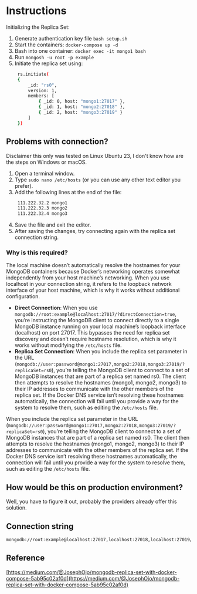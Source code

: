 # Instructions

Initializing the Replica Set:

1. Generate authentication key file `bash setup.sh`
2. Start the containers: `docker-compose up -d`
3. Bash into one container: `docker exec -it mongo1 bash`
4. Run `mongosh -u root -p example`
5. Initiate the replica set using:
   ```bash
    rs.initiate(
    {
        _id: "rs0",
        version: 1,
        members: [
            { _id: 0, host: "mongo1:27017" },
            { _id: 1, host: "mongo2:27018" },
            { _id: 2, host: "mongo3:27019" }
        ]
    })
   ```

## Problems with connection?

Disclaimer this only was tested on Linux Ubuntu 23, I don't know how are the steps on Windows or macOS.

1. Open a terminal window.
2. Type `sudo nano /etc/hosts` (or you can use any other text editor you prefer).
3. Add the following lines at the end of the file:
   ```bash
    111.222.32.2 mongo1
    111.222.32.3 mongo2
    111.222.32.4 mongo3
   ```
4. Save the file and exit the editor.
5. After saving the changes, try connecting again with the replica set connection string.

### Why is this required?

The local machine doesn’t automatically resolve the hostnames for your MongoDB containers because Docker’s networking operates somewhat independently from your host machine’s networking. When you use localhost in your connection string, it refers to the loopback network interface of your host machine, which is why it works without additional configuration.

- **Direct Connection**: When you use `mongodb://root:example@localhost:27017/?directConnection=true`, you’re instructing the MongoDB client to connect directly to a single MongoDB instance running on your local machine’s loopback interface (localhost) on port 27017. This bypasses the need for replica set discovery and doesn’t require hostname resolution, which is why it works without modifying the `/etc/hosts` file.
- **Replica Set Connection**: When you include the replica set parameter in the URL (`mongodb://user:password@mongo1:27017,mongo2:27018,mongo3:27019/?replicaSet=rs0`), you’re telling the MongoDB client to connect to a set of MongoDB instances that are part of a replica set named rs0. The client then attempts to resolve the hostnames (mongo1, mongo2, mongo3) to their IP addresses to communicate with the other members of the replica set. If the Docker DNS service isn’t resolving these hostnames automatically, the connection will fail until you provide a way for the system to resolve them, such as editing the `/etc/hosts` file.

When you include the replica set parameter in the URL (`mongodb://user:password@mongo1:27017,mongo2:27018,mongo3:27019/?replicaSet=rs0`), you’re telling the MongoDB client to connect to a set of MongoDB instances that are part of a replica set named rs0. The client then attempts to resolve the hostnames (mongo1, mongo2, mongo3) to their IP addresses to communicate with the other members of the replica set. If the Docker DNS service isn’t resolving these hostnames automatically, the connection will fail until you provide a way for the system to resolve them, such as editing the `/etc/hosts` file.

## How would be this on production environment?

Well, you have to figure it out, probably the providers already offer this solution.

## Connection string

```bash
mongodb://root:example@localhost:27017,localhost:27018,localhost:27019/?replicaSet=rs0
```

## Reference

[https://medium.com/@JosephOjo/mongodb-replica-set-with-docker-compose-5ab95c02af0d](https://medium.com/@JosephOjo/mongodb-replica-set-with-docker-compose-5ab95c02af0d)
